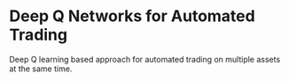 # Deep Q Networks for Automated Trading
 Deep Q learning based approach for automated trading on multiple assets at the same time.
